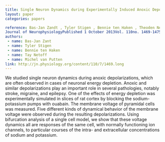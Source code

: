 ```yaml
---
title: Single Neuron Dynamics during Experimentally Induced Anoxic Depolarization
layout: paper
categories: papers

reference: Bas-Jan Zandt , Tyler Stigen , Bennie ten Haken , Theoden Netoff , Michel J. A. M. van Putten
Journal of NeurophysiologyPublished 1 October 2013Vol. 110no. 1469-1475DOI: 10.1152/jn.00250.2013
authors: 
 - name: Bas-Jan Zant
 - name: Tyler Stigen
 - name: Bennie ten Haken
 - name: Tay Netoff
 - name: Michel van Putten
link: http://jn.physiology.org/content/110/7/1469.long
---
```


We studied single neuron dynamics during anoxic depolarizations, which are often observed in cases of neuronal energy depletion. Anoxic and similar depolarizations play an important role in several pathologies, notably stroke, migraine, and epilepsy. One of the effects of energy depletion was experimentally simulated in slices of rat cortex by blocking the sodium-potassium pumps with ouabain. The membrane voltage of pyramidal cells was measured. Five different kinds of dynamical behavior of the membrane voltage were observed during the resulting depolarizations. Using bifurcation analysis of a single cell model, we show that these voltage dynamics all are responses of the same cell, with normally functioning ion channels, to particular courses of the intra- and extracellular concentrations of sodium and potassium.
